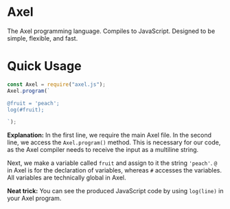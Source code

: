 # Axel
The Axel programming language. Compiles to JavaScript.
Designed to be simple, flexible, and fast.





# Quick Usage
```js
const Axel = require("axel.js");
Axel.program(`

@fruit = 'peach';
log(#fruit);

`);
```
**Explanation:** 
In the first line, we require the main Axel file.
In the second line, we access the `Axel.program()` method. This is necessary for our code, as the Axel compiler needs to receive the input as a multiline string.

Next, we make a variable called `fruit` and assign to it the string `'peach'`. `@` in Axel is for the declaration of variables, whereas `#` accesses the variables.
All variables are technically global in Axel. 

**Neat trick:** You can see the produced JavaScript code by using `log(line)` in your Axel program.
